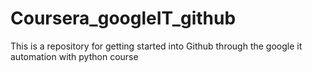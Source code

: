 # Coursera_googleIT_github
This is a repository for getting started into Github through the google it automation with python course
